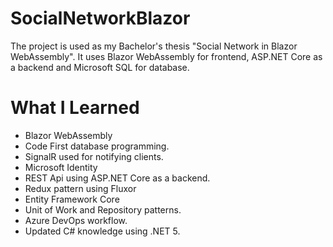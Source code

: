 # SocialNetworkBlazor

The project is used as my Bachelor's thesis "Social Network in Blazor WebAssembly". It uses Blazor WebAssembly for frontend, ASP.NET Core as a backend and Microsoft SQL for database.

# What I Learned

* Blazor WebAssembly
* Code First database programming.
* SignalR used for notifying clients.
* Microsoft Identity
* REST Api using ASP.NET Core as a backend.
* Redux pattern using Fluxor
* Entity Framework Core
* Unit of Work and Repository patterns.
* Azure DevOps workflow.
* Updated C# knowledge using .NET 5.

